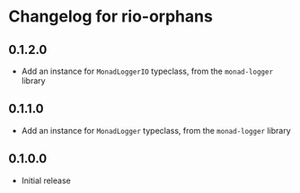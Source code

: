 # Changelog for rio-orphans

## 0.1.2.0

* Add an instance for `MonadLoggerIO` typeclass, from the `monad-logger` library

## 0.1.1.0

* Add an instance for `MonadLogger` typeclass, from the `monad-logger` library

## 0.1.0.0

* Initial release
